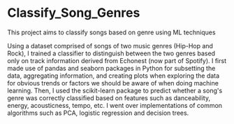 # Classify_Song_Genres
This project aims to classify songs based on genre using ML techniques

Using a dataset comprised of songs of two music genres (Hip-Hop and Rock), I trained a classifier to distinguish between the two genres based only on track information derived from Echonest (now part of Spotify). I first made use of pandas and seaborn packages in Python for subsetting the data, aggregating information, and creating plots when exploring the data for obvious trends or factors we should be aware of when doing machine learning. 
Then, I used the scikit-learn package to predict whether a song's genre was correctly classified based on features such as danceability, energy, acousticness, tempo, etc. I went over implementations of common algorithms such as PCA, logistic regression and decision trees.

